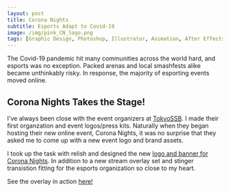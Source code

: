 ```yaml
---
layout: post
title: Corona Nights
subtitle: Esports Adapt to Covid-19
image: /img/pink_CN_logo.png
tags: [Graphic Design, Photoshop, Illustrator, Animation, After Effects]
---
```

The Covid-19 pandemic hit many communities across the world hard, and esports was no exception. Packed arenas and local smashfests alike became unthinkably risky.
In response, the majority of esporting events moved online.

## Corona Nights Takes the Stage!
I've always been close with the event organizers at [TokyoSSB](https://twitter.com/TokyoSSB_EN). I made their first organzation and event logos/press kits. Naturally when they began hosting their new online event, Corona Nights, it was no surprise that they asked me to come up with a new event logo and brand assets.

I took up the task with relish and designed the new [logo and banner for Corona Nights](https://smash.gg/tournament/corona-nights-12/details). In addition to a new stream overlay set and stinger transistion fitting for the esports organization so close to my heart.

See the overlay in action [here!](https://clips.twitch.tv/TrustworthySlipperyCodBudBlast)
